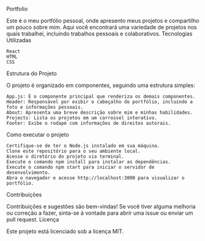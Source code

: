 Portfolio

Este é o meu portfólio pessoal, onde apresento meus projetos e compartilho um pouco sobre mim. Aqui você encontrará uma variedade de projetos nos quais trabalhei, incluindo trabalhos pessoais e colaborativos.
Tecnologias Utilizadas

    React
    HTML
    CSS

Estrutura do Projeto

O projeto é organizado em componentes, seguindo uma estrutura simples:

    App.js: É o componente principal que renderiza os demais componentes.
    Header: Responsável por exibir o cabeçalho do portfólio, incluindo a foto e informações pessoais.
    About: Apresenta uma breve descrição sobre mim e minhas habilidades.
    Projects: Lista os projetos em um carrossel interativo.
    Footer: Exibe o rodapé com informações de direitos autorais.

Como executar o projeto

    Certifique-se de ter o Node.js instalado em sua máquina.
    Clone este repositório para o seu ambiente local.
    Acesse o diretório do projeto via terminal.
    Execute o comando npm install para instalar as dependências.
    Execute o comando npm start para iniciar o servidor de desenvolvimento.
    Abra o navegador e acesse http://localhost:3000 para visualizar o portfólio.

Contribuições

Contribuições e sugestões são bem-vindas! Se você tiver alguma melhoria ou correção a fazer, sinta-se à vontade para abrir uma issue ou enviar um pull request.
Licença

Este projeto está licenciado sob a licença MIT.